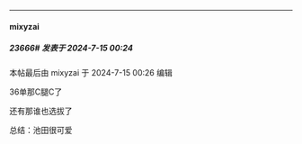 ﻿
*****

####  mixyzai  
##### 23666#       发表于 2024-7-15 00:24

 本帖最后由 mixyzai 于 2024-7-15 00:26 编辑 

36单那C腿C了

还有那谁也选拔了

总结：池田很可爱


